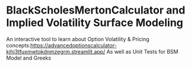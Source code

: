 # BlackScholesMertonCalculator and Implied Volatility Surface Modeling
An interactive tool to learn about Option Volatility &amp; Pricing concepts:https://advancedoptionscalculator-kjhj3tfuxmwtokdnmzegrm.streamlit.app/
As well as Unit Tests for BSM Model and Greeks
